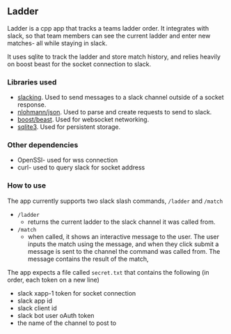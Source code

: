 ## Ladder
Ladder is a cpp app that tracks a teams ladder order. It integrates
with slack, so that team members can see the current ladder and 
enter new matches- all while staying in slack.

It uses sqlite to track the ladder and store match history, and 
relies heavily on boost beast for the socket connection to slack. 

### Libraries used
- [slacking](https://github.com/coin-au-carre/slacking). Used to send messages to a slack channel
    outside of a socket response.
- [nlohmann/json](https://github.com/nlohmann/json). Used to parse and create requests to send to
  slack. 
- [boost/beast](https://github.com/boostorg/beast). Used for websocket networking.
- [sqlite3](https://www.sqlite.org/cintro.html). Used for persistent storage.

### Other dependencies
- OpenSSl- used for wss connection
- curl- used to query slack for socket address


### How to use
The app currently supports two slack slash commands, `/ladder` and `/match`
- `/ladder`
  - returns the current ladder to the slack channel it was called from.
- `/match`
  - when called, it shows an interactive message to the user. 
  The user inputs the match using the message, and when they click submit a message 
    is sent to the channel the command was called from. The message contains the result of the match, 
  

The app expects a file called `secret.txt` that contains the following (in order, each token on a new line)
- slack xapp-1 token for socket connection
- slack app id
-  slack client id
-  slack bot user oAuth token
-  the name of the channel to post to